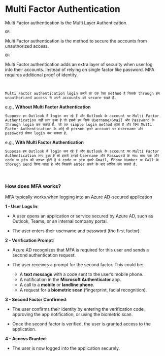 # Multi Factor Authentication

Multi Factor authentication is the Multi Layer Authentication.

```
OR
```

Multi Factor authentication is the method to secure the accounts from unauthorized access.
```
OR
```
Multi Factor authentication adds an extra layer of security when user log into their accounts. Instead of relying on single factor like password. MFA requires additional proof of identity.

<br>

```Multi Factor authentication login करने का एक ऐसा method है जिसके through हम unauthorized access से अपने accounts को secure रखते हैं.```
<br>

e.g., **Without Multi Factor Authentication**

```Suppose हम Outlook मैं login कर रहे हैं और Outlook के account पर Multi Factor Authentication नहीं लगा हुआ है तो इससे हम सिर्फ Username/Gmail और Password के through login कर सकते हैं. जो एक simple login method होता है और बिना Multi Factor Authentication के कोई भी person हमारे account पर username और password लेकर login कर सकता है. ```

e.g., **With Multi Factor Authentication**

```Suppose हम Outlook मैं login कर रहे हैं और Outlook के account पर Multi Factor Authentication लगा हुआ है तो इससे हमको Username और Password के साथ साथ एक और code या pin की जरुरत होती है ये code या pin हमारे Gmail, Phone Number या Call के thorugh send किया जाता है और जिसको enter करने के बाद लॉगिन कर सकते हैं.```

<br>

### How does MFA works?

MFA typically works when logging into an Azure AD-secured application

**1 - User Logs In**:
  
  - A user opens an application or service secured by Azure AD, such as Outlook, Teams, or an internal company portal.
 
  - The user enters their username and password (the first factor).

**2 - Verification Prompt**:

  - Azure AD recognizes that MFA is required for this user and sends a second authentication request.
 
  - The user receives a prompt for the second factor. This could be:
      - A **text message** with a code sent to the user’s mobile phone.
      - A notification in the **Microsoft Authenticator** app.
      - A call to a **mobile** or **landline phone**.
      - A request for a **biometric scan** (fingerprint, facial recognition).

**3 - Second Factor Confirmed**:

  - The user confirms their identity by entering the verification code, approving the app notification, or using the biometric scan.
 
  - Once the second factor is verified, the user is granted access to the application.

**4 - Access Granted**:

  - The user is now logged into the application securely.
